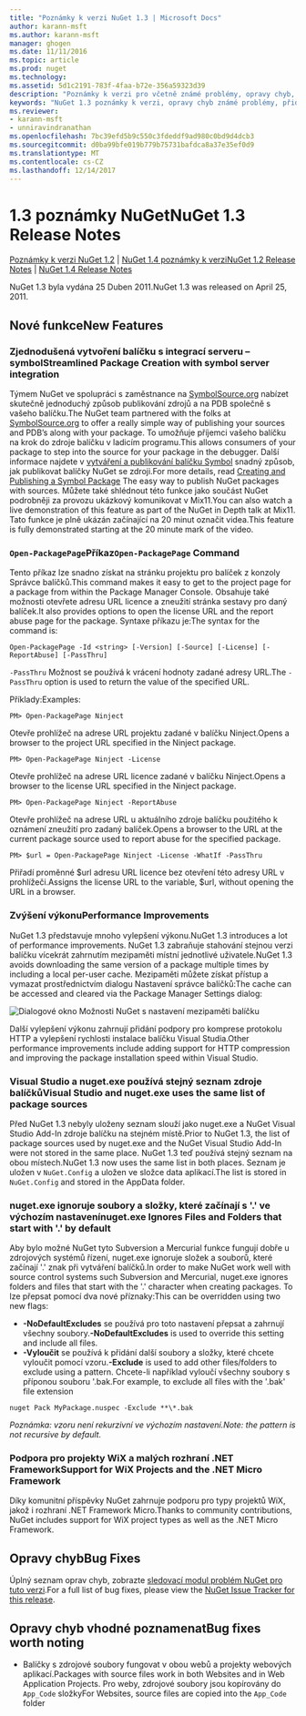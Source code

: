 ```yaml
---
title: "Poznámky k verzi NuGet 1.3 | Microsoft Docs"
author: karann-msft
ms.author: karann-msft
manager: ghogen
ms.date: 11/11/2016
ms.topic: article
ms.prod: nuget
ms.technology: 
ms.assetid: 5d1c2191-783f-4faa-b72e-356a59323d39
description: "Poznámky k verzi pro včetně známé problémy, opravy chyb, přidaných funkcí a chcete 1.3 NuGet."
keywords: "NuGet 1.3 poznámky k verzi, opravy chyb známé problémy, přidat funkce, chcete"
ms.reviewer:
- karann-msft
- unniravindranathan
ms.openlocfilehash: 7bc39efd5b9c550c3fdeddf9ad980c0bd9d4dcb3
ms.sourcegitcommit: d0ba99bfe019b779b75731bafdca8a37e35ef0d9
ms.translationtype: MT
ms.contentlocale: cs-CZ
ms.lasthandoff: 12/14/2017
---
```

# <a name="nuget-13-release-notes"></a><span data-ttu-id="30206-104">1.3 poznámky NuGet</span><span class="sxs-lookup"><span data-stu-id="30206-104">NuGet 1.3 Release Notes</span></span>

<span data-ttu-id="30206-105">[Poznámky k verzi NuGet 1.2](../release-notes/nuget-1.2.md) | [NuGet 1.4 poznámky k verzi](../release-notes/nuget-1.4.md)</span><span class="sxs-lookup"><span data-stu-id="30206-105">[NuGet 1.2 Release Notes](../release-notes/nuget-1.2.md) | [NuGet 1.4 Release Notes](../release-notes/nuget-1.4.md)</span></span>

<span data-ttu-id="30206-106">NuGet 1.3 byla vydána 25 Duben 2011.</span><span class="sxs-lookup"><span data-stu-id="30206-106">NuGet 1.3 was released on April 25, 2011.</span></span>

## <a name="new-features"></a><span data-ttu-id="30206-107">Nové funkce</span><span class="sxs-lookup"><span data-stu-id="30206-107">New Features</span></span>

### <a name="streamlined-package-creation-with-symbol-server-integration"></a><span data-ttu-id="30206-108">Zjednodušená vytvoření balíčku s integrací serveru – symbol</span><span class="sxs-lookup"><span data-stu-id="30206-108">Streamlined Package Creation with symbol server integration</span></span>

<span data-ttu-id="30206-109">Týmem NuGet ve spolupráci s zaměstnance na [SymbolSource.org](http://www.symbolsource.org/) nabízet skutečně jednoduchý způsob publikování zdrojů a na PDB společně s vašeho balíčku.</span><span class="sxs-lookup"><span data-stu-id="30206-109">The NuGet team partnered with the folks at [SymbolSource.org](http://www.symbolsource.org/) to offer a really simple way of publishing your sources and PDB’s along with your package.</span></span> <span data-ttu-id="30206-110">To umožňuje příjemci vašeho balíčku na krok do zdroje balíčku v ladicím programu.</span><span class="sxs-lookup"><span data-stu-id="30206-110">This allows consumers of your package to step into the source for your package in the debugger.</span></span> <span data-ttu-id="30206-111">Další informace najdete v [vytváření a publikování balíčku Symbol](../create-packages/symbol-packages.md) snadný způsob, jak publikovat balíčky NuGet se zdroji.</span><span class="sxs-lookup"><span data-stu-id="30206-111">For more details, read [Creating and Publishing a Symbol Package](../create-packages/symbol-packages.md) The easy way to publish NuGet packages with sources.</span></span> <span data-ttu-id="30206-112">Můžete také shlédnout této funkce jako součást NuGet podrobněji za provozu ukázkový komunikovat v Mix11.</span><span class="sxs-lookup"><span data-stu-id="30206-112">You can also watch a live demonstration of this feature as part of the NuGet in Depth talk at Mix11.</span></span> <span data-ttu-id="30206-113">Tato funkce je plně ukázán začínající na 20 minut označit videa.</span><span class="sxs-lookup"><span data-stu-id="30206-113">This feature is fully demonstrated starting at the 20 minute mark of the video.</span></span>

### <a name="open-packagepage-command"></a><span data-ttu-id="30206-114">`Open-PackagePage`Příkaz</span><span class="sxs-lookup"><span data-stu-id="30206-114">`Open-PackagePage` Command</span></span>

<span data-ttu-id="30206-115">Tento příkaz lze snadno získat na stránku projektu pro balíček z konzoly Správce balíčků.</span><span class="sxs-lookup"><span data-stu-id="30206-115">This command makes it easy to get to the project page for a package from within the Package Manager Console.</span></span> <span data-ttu-id="30206-116">Obsahuje také možnosti otevřete adresu URL licence a zneužití stránka sestavy pro daný balíček.</span><span class="sxs-lookup"><span data-stu-id="30206-116">It also provides options to open the license URL and the report abuse page for the package.</span></span>
<span data-ttu-id="30206-117">Syntaxe příkazu je:</span><span class="sxs-lookup"><span data-stu-id="30206-117">The syntax for the command is:</span></span>

    Open-PackagePage -Id <string> [-Version] [-Source] [-License] [-ReportAbuse] [-PassThru]

<span data-ttu-id="30206-118">`-PassThru` Možnost se používá k vrácení hodnoty zadané adresy URL.</span><span class="sxs-lookup"><span data-stu-id="30206-118">The `-PassThru` option is used to return the value of the specified URL.</span></span>

<span data-ttu-id="30206-119">Příklady:</span><span class="sxs-lookup"><span data-stu-id="30206-119">Examples:</span></span>

    PM> Open-PackagePage Ninject

<span data-ttu-id="30206-120">Otevře prohlížeč na adrese URL projektu zadané v balíčku Ninject.</span><span class="sxs-lookup"><span data-stu-id="30206-120">Opens a browser to the project URL specified in the Ninject package.</span></span>

    PM> Open-PackagePage Ninject -License

<span data-ttu-id="30206-121">Otevře prohlížeč na adrese URL licence zadané v balíčku Ninject.</span><span class="sxs-lookup"><span data-stu-id="30206-121">Opens a browser to the license URL specified in the Ninject package.</span></span>

    PM> Open-PackagePage Ninject -ReportAbuse

<span data-ttu-id="30206-122">Otevře prohlížeč na adrese URL u aktuálního zdroje balíčku použitého k oznámení zneužití pro zadaný balíček.</span><span class="sxs-lookup"><span data-stu-id="30206-122">Opens a browser to the URL at the current package source used to report abuse for the specified package.</span></span>

    PM> $url = Open-PackagePage Ninject -License -WhatIf -PassThru

<span data-ttu-id="30206-123">Přiřadí proměnné $url adresu URL licence bez otevření této adresy URL v prohlížeči.</span><span class="sxs-lookup"><span data-stu-id="30206-123">Assigns the license URL to the variable, $url, without opening the URL in a browser.</span></span>

### <a name="performance-improvements"></a><span data-ttu-id="30206-124">Zvýšení výkonu</span><span class="sxs-lookup"><span data-stu-id="30206-124">Performance Improvements</span></span>

<span data-ttu-id="30206-125">NuGet 1.3 představuje mnoho vylepšení výkonu.</span><span class="sxs-lookup"><span data-stu-id="30206-125">NuGet 1.3 introduces a lot of performance improvements.</span></span> <span data-ttu-id="30206-126">NuGet 1.3 zabraňuje stahování stejnou verzi balíčku vícekrát zahrnutím mezipaměti místní jednotlivé uživatele.</span><span class="sxs-lookup"><span data-stu-id="30206-126">NuGet 1.3 avoids downloading the same version of a package multiple times by including a local per-user cache.</span></span> <span data-ttu-id="30206-127">Mezipaměti můžete získat přístup a vymazat prostřednictvím dialogu Nastavení správce balíčků:</span><span class="sxs-lookup"><span data-stu-id="30206-127">The cache can be accessed and cleared via the Package Manager Settings dialog:</span></span>

![Dialogové okno Možnosti NuGet s nastavení mezipaměti balíčku](./media/nuget-options.png)

<span data-ttu-id="30206-129">Další vylepšení výkonu zahrnují přidání podpory pro komprese protokolu HTTP a vylepšení rychlosti instalace balíčku Visual Studia.</span><span class="sxs-lookup"><span data-stu-id="30206-129">Other performance improvements include adding support for HTTP compression and improving the package installation speed within Visual Studio.</span></span>

### <a name="visual-studio-and-nugetexe-uses-the-same-list-of-package-sources"></a><span data-ttu-id="30206-130">Visual Studio a nuget.exe používá stejný seznam zdroje balíčků</span><span class="sxs-lookup"><span data-stu-id="30206-130">Visual Studio and nuget.exe uses the same list of package sources</span></span>

<span data-ttu-id="30206-131">Před NuGet 1.3 nebyly uloženy seznam slouží jako nuget.exe a NuGet Visual Studio Add-In zdroje balíčku na stejném místě.</span><span class="sxs-lookup"><span data-stu-id="30206-131">Prior to NuGet 1.3, the list of package sources used by nuget.exe and the NuGet Visual Studio Add-In were not stored in the same place.</span></span> <span data-ttu-id="30206-132">NuGet 1.3 teď používá stejný seznam na obou místech.</span><span class="sxs-lookup"><span data-stu-id="30206-132">NuGet 1.3 now uses the same list in both places.</span></span> <span data-ttu-id="30206-133">Seznam je uložen v `NuGet.Config` a uložen ve složce data aplikací.</span><span class="sxs-lookup"><span data-stu-id="30206-133">The list is stored in `NuGet.Config` and stored in the AppData folder.</span></span>

### <a name="nugetexe-ignores-files-and-folders-that-start-with--by-default"></a><span data-ttu-id="30206-134">nuget.exe ignoruje soubory a složky, které začínají s '.' ve výchozím nastavení</span><span class="sxs-lookup"><span data-stu-id="30206-134">nuget.exe Ignores Files and Folders that start with '.' by default</span></span>

<span data-ttu-id="30206-135">Aby bylo možné NuGet tyto Subversion a Mercurial funkce fungují dobře u zdrojových systémů řízení, nuget.exe ignoruje složek a souborů, které začínají '.' znak při vytváření balíčků.</span><span class="sxs-lookup"><span data-stu-id="30206-135">In order to make NuGet work well with source control systems such Subversion and Mercurial, nuget.exe ignores folders and files that start with the '.' character when creating packages.</span></span> <span data-ttu-id="30206-136">To lze přepsat pomocí dva nové příznaky:</span><span class="sxs-lookup"><span data-stu-id="30206-136">This can be overridden using two new flags:</span></span>

* <span data-ttu-id="30206-137">__-NoDefaultExcludes__ se používá pro toto nastavení přepsat a zahrnují všechny soubory.</span><span class="sxs-lookup"><span data-stu-id="30206-137">__-NoDefaultExcludes__ is used to override this setting and include all files.</span></span>
* <span data-ttu-id="30206-138">__-Vyloučit__ se používá k přidání další soubory a složky, které chcete vyloučit pomocí vzoru.</span><span class="sxs-lookup"><span data-stu-id="30206-138">__-Exclude__ is used to add other files/folders to exclude using a pattern.</span></span> <span data-ttu-id="30206-139">Chcete-li například vyloučí všechny soubory s příponou souboru '.bak.</span><span class="sxs-lookup"><span data-stu-id="30206-139">For example, to exclude all files with the '.bak' file extension</span></span>

```
nuget Pack MyPackage.nuspec -Exclude **\*.bak
```  

<span data-ttu-id="30206-140">_Poznámka: vzoru není rekurzivní ve výchozím nastavení._</span><span class="sxs-lookup"><span data-stu-id="30206-140">_Note: the pattern is not recursive by default._</span></span>

### <a name="support-for-wix-projects-and-the-net-micro-framework"></a><span data-ttu-id="30206-141">Podpora pro projekty WiX a malých rozhraní .NET Framework</span><span class="sxs-lookup"><span data-stu-id="30206-141">Support for WiX Projects and the .NET Micro Framework</span></span>

<span data-ttu-id="30206-142">Díky komunitní příspěvky NuGet zahrnuje podporu pro typy projektů WiX, jakož i rozhraní .NET Framework Micro.</span><span class="sxs-lookup"><span data-stu-id="30206-142">Thanks to community contributions, NuGet includes support for WiX project types as well as the .NET Micro Framework.</span></span>

## <a name="bug-fixes"></a><span data-ttu-id="30206-143">Opravy chyb</span><span class="sxs-lookup"><span data-stu-id="30206-143">Bug Fixes</span></span>

<span data-ttu-id="30206-144">Úplný seznam oprav chyb, zobrazte [sledovací modul problém NuGet pro tuto verzi](http://nuget.codeplex.com/workitem/list/advanced?keyword=&status=All&type=All&priority=All&release=NuGet%201.3&assignedTo=All&component=All&sortField=LastUpdatedDate&sortDirection=Descending&page=0).</span><span class="sxs-lookup"><span data-stu-id="30206-144">For a full list of bug fixes, please view the [NuGet Issue Tracker for this release](http://nuget.codeplex.com/workitem/list/advanced?keyword=&status=All&type=All&priority=All&release=NuGet%201.3&assignedTo=All&component=All&sortField=LastUpdatedDate&sortDirection=Descending&page=0).</span></span>

## <a name="bug-fixes-worth-noting"></a><span data-ttu-id="30206-145">Opravy chyb vhodné poznamenat</span><span class="sxs-lookup"><span data-stu-id="30206-145">Bug fixes worth noting</span></span>

* <span data-ttu-id="30206-146">Balíčky s zdrojové soubory fungovat v obou webů a projekty webových aplikací.</span><span class="sxs-lookup"><span data-stu-id="30206-146">Packages with source files work in both Websites and in Web Application Projects.</span></span>
<span data-ttu-id="30206-147">Pro weby, zdrojové soubory jsou kopírovány do `App_Code` složky</span><span class="sxs-lookup"><span data-stu-id="30206-147">For Websites, source files are copied into the `App_Code` folder</span></span>
